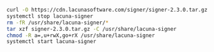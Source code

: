﻿```sh
curl -O https://cdn.lacunasoftware.com/signer/signer-2.3.0.tar.gz
systemctl stop lacuna-signer
rm -fR /usr/share/lacuna-signer/*
tar xzf signer-2.3.0.tar.gz -C /usr/share/lacuna-signer
chmod -R a=,u+rwX,go+rX /usr/share/lacuna-signer
systemctl start lacuna-signer
```
